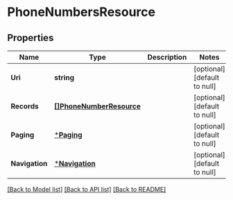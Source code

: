 # PhoneNumbersResource

## Properties
Name | Type | Description | Notes
------------ | ------------- | ------------- | -------------
**Uri** | **string** |  | [optional] [default to null]
**Records** | [**[]PhoneNumberResource**](PhoneNumberResource.md) |  | [optional] [default to null]
**Paging** | [***Paging**](Paging.md) |  | [optional] [default to null]
**Navigation** | [***Navigation**](Navigation.md) |  | [optional] [default to null]

[[Back to Model list]](../README.md#documentation-for-models) [[Back to API list]](../README.md#documentation-for-api-endpoints) [[Back to README]](../README.md)


